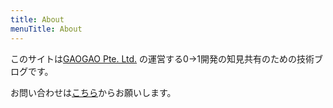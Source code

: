 ```yaml
---
title: About
menuTitle: About
---
```


このサイトは<a href="https://gaogao.asia" target="_blank">GAOGAO Pte. Ltd.</a> の運営する0→1開発の知見共有のための技術ブログです。

お問い合わせは<a href="https://gaogao.asia/contact/" target="_blank">こちら</a>からお願いします。
